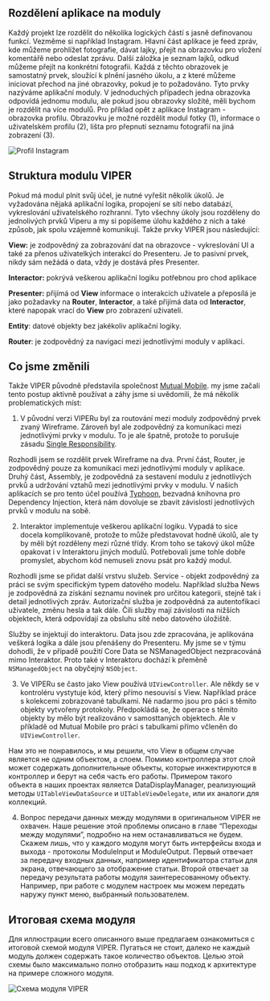 ## Rozdělení aplikace na moduly

Každý projekt lze rozdělit do několika logických částí s jasně definovanou funkcí. Vezměme si například Instagram. Hlavní část aplikace je feed zpráv, kde můžeme prohlížet fotografie, dávat lajky, přejít na obrazovku pro vložení komentářě nebo odeslat zprávu. Další záložka je seznam lajků, odkud můžeme přejít na konkrétní fotografii. Každá z těchto obrazovek je samostatný prvek, sloužící k plnění jasného úkolu, a z které můžeme iniciovat přechod na jiné obrazovky, pokud je to požadováno. Tyto prvky nazýváme aplikační moduly.
V jednoduchých případech jedna obrazovka odpovídá jednomu modulu, ale pokud jsou obrazovky složité, měli bychom je rozdělit na více modulů. Pro příklad opět z aplikace Instagram - obrazovka profilu. Obrazovku je možné rozdělit modul fotky (1), informace o uživatelském profilu (2), lišta pro přepnutí seznamu fotografií na jiná zobrazení (3).

![Profil Instagram](../Resources/instagram_example_serkrapiv.png)

## Struktura modulu VIPER

Pokud má modul plnit svůj účel, je nutné vyřešit několik úkolů. Je vyžadována nějaká aplikační logika, propojení se sítí nebo databází, vykreslování uživatelského rozhranní. Tyto všechny úkoly jsou rozděleny do jednolivých prvků Viperu a my si popíšeme úlohu každého z nich a také způsob, jak spolu vzájemně komunikují. 
Takže prvky VIPER jsou následující:

**View:** je zodpovědný za zobrazování dat na obrazovce - vykreslování UI a také za přenos uživatelkých interakcí do Presenteru. Je to pasivní prvek, nikdy sám nežádá o data, vždy je dostává přes Presenter.

**Interactor:** pokrývá veškerou aplikační logiku potřebnou pro chod aplikace

**Presenter:** přijímá od **View** informace o interakcích uživatele a přeposílá je jako požadavky na  **Router**, **Interactor**, a také přijímá data od **Interactor**, které napopak vrací do **View** pro zobrazení uživateli.

**Entity**: datové objekty bez jakékoliv aplikační logiky.

**Router**: je zodpovědný za navigaci mezi jednotlivými moduly v aplikaci.

## Co jsme změnili

Takže VIPER původně představila společnost [Mutual Mobile](https://www.objc.io/issues/13-architecture/viper/). my jsme začali tento postup aktivně používat a záhy jsme si uvědomili, že má několik problematických míst:

1) V původní verzi VIPERu byl za routování mezi moduly zodpovědný prvek zvaný Wireframe. Zároveň byl ale zodpovědný za komunikaci mezi jednotlivými prvky v modulu. To je ale špatně, protože to porušuje zásadu [Single Responsibility](https://en.wikipedia.org/wiki/Single_responsibility_principle). 

Rozhodli jsem se rozdělit prvek Wireframe na dva. První část, Router, je zodpovědný pouze za komunikaci mezi jednotlivými moduly v aplikace. Druhý část, Assembly, je zodpovědná za sestavení modulu z jednotlivých prvků a udržování vztahů mezi jednotlivými prvky v modulu. V našich aplikacích se pro tento účel používá [Typhoon](https://github.com/appsquickly/Typhoon), bezvadná knihovna pro Dependency Injection, která nám dovoluje se zbavit závislostí jednotlivých prvků v modulu na sobě.

2) Interaktor implementuje veškerou aplikační logiku. Vypadá to sice docela komplikovaně, protože to může představovat hodně úkolů, ale ty by měli být rozděleny mezi různé třídy. Krom toho se takový úkol může opakovat i v Interaktoru jiných modulů. Potřebovali jsme tohle dobře promyslet, abychom kód nemuseli znovu psát pro každý modul.

Rozhodli jsme se přidat další vrstvu služeb. Service - objekt zodpovědný za práci se svým specifickým typem datového modelu. Například služba News je zodpovědná za získání seznamu novinek pro určitou kategorii, stejně tak i detail jednotlivých zpráv. Autorizační služba je zodpovědná za autentofikaci uživatele, změnu hesla a tak dále. Čili služby mají závislosti na nižších objektech, která odpovídají za obsluhu sítě nebo datového úložiště.

Služby se injektují do interaktoru. Data jsou zde zpracována, je aplikována veškerá logika a dále jsou přenášeny do Presenteru. My jsme se v týmu dohodli, že v případě použití Core Data se NSManagedObject nezpracováná mimo Interaktor. Proto také v Interaktoru dochází k přeměně `NSManagedObject` na obyčejný `NSObject`.

3) Ve VIPERu se často jako View používá `UIViewController`. Ale někdy se v kontroléru vystytuje kód, který přímo nesouvisí s View. Například práce s kolekcemi zobrazované tabulkami. Né nadarmo jsou pro páci s těmito objekty vytvořeny protokoly. Předpokládá se, že operace s těmito objekty by mělo být realizováno v samosttaných objektech. Ale v příkladě od Mutual Mobile pro práci s tabulkami přímo včleněn do `UIViewController`.

Нам это не понравилось, и мы решили, что View в общем случае является не одним объектом, а слоем. Помимо контроллера этот слой может содержать дополнительные объекты, которые инжектируются в контроллер и берут на себя часть его работы. Примером такого объекта в наших проектах является DataDisplayManager, реализующий методы `UITableViewDataSource` и `UITableViewDelegate`, или их аналоги для коллекций.

4) Вопрос передачи данных между модулями в оригинальном VIPER не охвачен. Наше решение этой проблемы описано в главе “Переходы между модулями”, подробно на нем останавливаться не будем. Скажем лишь, что у каждого модуля могут быть интерфейсы входа и выхода - протоколы ModuleInput и ModuleOutput. Первый отвечает за передачу входных данных, например идентификатора статьи для экрана, отвечающего за отображение статьи. Второй отвечает за передачу результата работы модуля заинтересованному объекту. Например, при работе с модулем настроек мы можем передать наружу пункт меню, выбранный пользователем. 

## Итоговая схема модуля

Для иллюстрации всего описанного выше предлагаем ознакомиться с итоговой схемой модуля VIPER. Пугаться не стоит, далеко не каждый модуль должен содержать такое количество объектов. Целью этой схемы было максимально полно отобразить наш подход к архитектуре на примере сложного модуля.

![Схема модуля VIPER](../Resources/module_structure.png)
